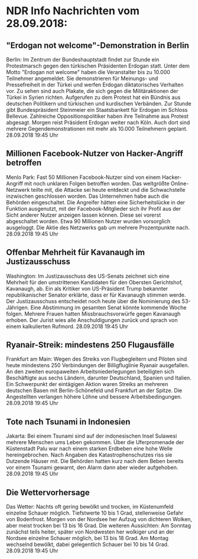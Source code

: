 # NDR Info Nachrichten vom 28.09.2018:


## "Erdogan not welcome"-Demonstration in Berlin
Berlin: Im Zentrum der Bundeshauptstadt findet zur Stunde ein Protestmarsch gegen den türkischen Präsidenten Erdogan statt. Unter dem Motto "Erdogan not welcome" haben die Veranstalter bis zu 10.000 Teilnehmer angemeldet. Sie demonstrieren für Meinungs- und Pressefreiheit in der Türkei und werfen Erdogan diktatorisches Verhalten vor. Zu sehen sind auch Plakate, die sich gegen die Militäraktionen der Türkei in Syrien richten. Aufgerufen zu dem Protest hat ein Bündnis aus deutschen Politikern und türkischen und kurdischen Verbänden. Zur Stunde gibt Bundespräsident Steinmeier ein Staatsbankett für Erdogan im Schloss Bellevue. Zahlreiche Oppositionspolitiker haben ihre Teilnahme aus Protest abgesagt. Morgen reist Präsident Erdogan weiter nach Köln. Auch dort sind mehrere Gegendemonstrationen mit mehr als 10.000 Teilnehmern geplant. 28.09.2018 19:45 Uhr 

## Millionen Facebook-Nutzer von Hacker-Angriff betroffen
Menlo Park: Fast 50 Millionen Facebook-Nutzer sind von einem Hacker-Angriff mit noch unklaren Folgen betroffen worden. Das weltgrößte Online-Netzwerk teilte mit, die Attacke sei heute entdeckt und die Schwachstelle inzwischen geschlossen worden. Das Unternehmen habe auch die Behörden eingeschaltet. Die Angreifer hätten eine Sicherheitslücke in der Funktion ausgenutzt, mit der Facebook-Mitglieder sich ihr Profil aus der Sicht anderer Nutzer anzeigen lassen können. Diese sei vorerst abgeschaltet worden. Etwa 90 Millionen Nutzer wurden vorsorglich ausgeloggt. Die Aktie des Netzwerks gab um mehrere Prozentpunkte nach. 28.09.2018 19:45 Uhr 

## Offenbar Mehrheit für Kavanaugh im Justizausschuss
Washington: Im Justizausschuss des US-Senats zeichnet sich eine Mehrheit für den umstrittenen Kandidaten für den Obersten Gerichtshof, Kavanaugh, ab. Ein als Kritiker von US-Präsident Trump bekannter republikanischer Senator erklärte, dass er für Kavanaugh stimmen werde. Der Justizausschuss entscheidet noch heute über die Nominierung des 53-Jährigen. Eine Abstimmung im gesamten Senat könnte kommende Woche folgen. Mehrere Frauen hatten Missbrauchsvorwürfe gegen Kavanaugh erhoben. Der Jurist wies alle Anschuldigungen zurück und sprach von einem kalkulierten Rufmord. 28.09.2018 19:45 Uhr 

## Ryanair-Streik: mindestens 250 Flugausfälle
Frankfurt am Main: Wegen des Streiks von Flugbegleitern und Piloten sind heute mindestens 250 Verbindungen der Billigfluglinie Ryanair ausgefallen. An den zweiten europaweiten Arbeitsniederlegungen beteiligten sich Beschäftigte aus sechs Ländern, darunter Deutschland, Spanien und Italien. Ein Schwerpunkt der eintägigen Aktion waren Streiks an mehreren deutschen Basen mit Berlin-Schönefeld und Frankfurt an der Spitze. Die Angestellten verlangen höhere Löhne und bessere Arbeitsbedingungen. 28.09.2018 19:45 Uhr 

## Tote nach Tsunami in Indonesien
Jakarta: Bei einem Tsunami sind auf der indonesischen Insel Sulawesi mehrere Menschen ums Leben gekommen. Über die Uferpromenade der Küstenstadt Palu war nach einem starken Erdbeben eine hohe Welle hereingebrochen. Nach Angaben des Katastrophenschutzes riss sie Dutzende Häuser mit. Die Behörden hatten kurz nach dem Beben bereits vor einem Tsunami gewarnt, den Alarm dann aber wieder aufgehoben. 28.09.2018 19:45 Uhr 

## Die Wettervorhersage
Das Wetter:
Nachts oft gering bewölkt und trocken, im Küstenumfeld einzelne Schauer möglich. Tiefstwerte 10 bis 1 Grad, stellenweise Gefahr von Bodenfrost. Morgen von der Nordsee her Aufzug von dichteren Wolken, aber meist trocken bei 13 bis 16 Grad. Die weiteren Aussichten: Am Sonntag zunächst teils heiter, später von Nordwesten her wolkiger und an der Nordsee einzelne Schauer möglich, bei 13 bis 18 Grad. Am Montag wechselnd bewölkt, dabei gelegentlich Schauer bei 10 bis 14 Grad. 28.09.2018 19:45 Uhr 
